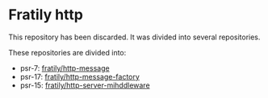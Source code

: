 # Fratily http

This repository has been discarded. It was divided into several repositories.

These repositories are divided into:

- psr-7: [fratily/http-message](https://github.com/fratily/http-message)
- psr-17: [fratily/http-message-factory](https://github.com/fratily/http-message-factory)
- psr-15: [fratily/http-server-mihddleware](https://github.com/fratily/http-server-middleware)
